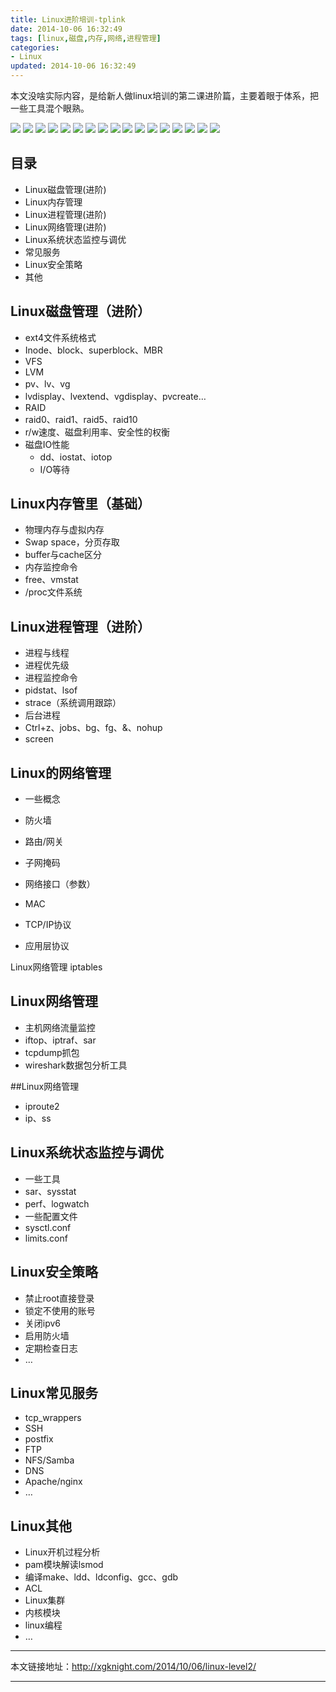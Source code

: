 ```yaml
---
title: Linux进阶培训-tplink
date: 2014-10-06 16:32:49
tags: [linux,磁盘,内存,网络,进程管理]
categories: 
- Linux
updated: 2014-10-06 16:32:49
---
```


本文没啥实际内容，是给新人做linux培训的第二课进阶篇，主要着眼于体系，把一些工具混个眼熟。

![](http://github.com/seanlook/sean-notes-comment/raw/main/static/linux-level2-01.PNG)
![](http://github.com/seanlook/sean-notes-comment/raw/main/static/linux-level2-02.PNG)
![](http://github.com/seanlook/sean-notes-comment/raw/main/static/linux-level2-03.PNG)
![](http://github.com/seanlook/sean-notes-comment/raw/main/static/linux-level2-04.PNG)
![](http://github.com/seanlook/sean-notes-comment/raw/main/static/linux-level2-05.PNG)
![](http://github.com/seanlook/sean-notes-comment/raw/main/static/linux-level2-06.PNG)
![](http://github.com/seanlook/sean-notes-comment/raw/main/static/linux-level2-07.PNG)
![](http://github.com/seanlook/sean-notes-comment/raw/main/static/linux-level2-08.PNG)
![](http://github.com/seanlook/sean-notes-comment/raw/main/static/linux-level2-09.PNG)
![](http://github.com/seanlook/sean-notes-comment/raw/main/static/linux-level2-10.PNG)
![](http://github.com/seanlook/sean-notes-comment/raw/main/static/linux-level2-11.PNG)
![](http://github.com/seanlook/sean-notes-comment/raw/main/static/linux-level2-12.PNG)
![](http://github.com/seanlook/sean-notes-comment/raw/main/static/linux-level2-13.PNG)
![](http://github.com/seanlook/sean-notes-comment/raw/main/static/linux-level2-14.PNG)
![](http://github.com/seanlook/sean-notes-comment/raw/main/static/linux-level2-15.PNG)
![](http://github.com/seanlook/sean-notes-comment/raw/main/static/linux-level2-16.PNG)
![](http://github.com/seanlook/sean-notes-comment/raw/main/static/linux-level2-17.PNG)



## 目录
- Linux磁盘管理(进阶)
- Linux内存管理
- Linux进程管理(进阶)
- Linux网络管理(进阶)
- Linux系统状态监控与调优
- 常见服务
- Linux安全策略
- 其他

## Linux磁盘管理（进阶）
- ext4文件系统格式
 - Inode、block、superblock、MBR
 - VFS
- LVM
 - pv、lv、vg
 - lvdisplay、lvextend、vgdisplay、pvcreate…
- RAID
 - raid0、raid1、raid5、raid10
 - r/w速度、磁盘利用率、安全性的权衡
- 磁盘IO性能
  - dd、iostat、iotop
  - I/O等待

## Linux内存管里（基础）
- 物理内存与虚拟内存
 - Swap space，分页存取
- buffer与cache区分
- 内存监控命令
 - free、vmstat
- /proc文件系统

<!-- more -->

## Linux进程管理（进阶）
- 进程与线程
 - 进程优先级
- 进程监控命令
 - pidstat、lsof
 - strace（系统调用跟踪）
- 后台进程
 - Ctrl+z、jobs、bg、fg、&、nohup
 - screen

## Linux的网络管理
- 一些概念
 - 防火墙
 - 路由/网关
 - 子网掩码
 - 网络接口（参数）
 - MAC

- TCP/IP协议
- 应用层协议

Linux网络管理
iptables


## Linux网络管理
- 主机网络流量监控
 - iftop、iptraf、sar
- tcpdump抓包
 - wireshark数据包分析工具

##Linux网络管理
- iproute2
 - ip、ss

## Linux系统状态监控与调优
- 一些工具
 - sar、sysstat
 - perf、logwatch
- 一些配置文件
 - sysctl.conf
 - limits.conf

## Linux安全策略
- 禁止root直接登录
- 锁定不使用的账号
- 关闭ipv6
- 启用防火墙
- 定期检查日志
- …

## Linux常见服务
- tcp_wrappers
- SSH
- postfix
- FTP
- NFS/Samba
- DNS
- Apache/nginx
- …

## Linux其他
- Linux开机过程分析
- pam模块解读lsmod
- 编译make、ldd、ldconfig、gcc、gdb
- ACL
- Linux集群
- 内核模块
- linux编程
- …


---

本文链接地址：http://xgknight.com/2014/10/06/linux-level2/

---
